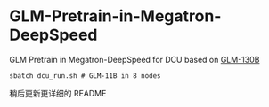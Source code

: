 # GLM-Pretrain-in-Megatron-DeepSpeed
GLM Pretrain in Megatron-DeepSpeed for DCU based on [GLM-130B](https://github.com/THUDM/GLM-130B)

```
sbatch dcu_run.sh # GLM-11B in 8 nodes
```

稍后更新更详细的 README
